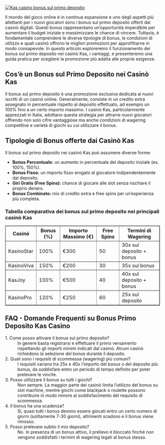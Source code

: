 [![Kas casino bonus sul primo deposito](https://123-caf.pages.dev/gitsignup.png)](https://vrmoo.ru/Bt82HjjY)

<div>     <p>Il mondo del gioco online è in continua espansione e uno degli aspetti più allettanti per i nuovi giocatori sono i bonus sul primo deposito offerti dai casinò digitali. Questi bonus rappresentano un’opportunità imperdibile per aumentare il budget iniziale e massimizzare le chance di vincere. Tuttavia, è fondamentale comprendere le diverse tipologie di bonus, le condizioni di utilizzo e quali casinò offrono le migliori promozioni per approfittarne in modo consapevole. In questo articolo esploreremo il funzionamento dei bonus sul primo deposito nei casinò Kas, i vantaggi, e presenteremo una guida pratica per scegliere la promozione più adatta alle proprie esigenze.</p>      <h2>Cos’è un Bonus sul Primo Deposito nei Casinò Kas</h2>     <p>Il bonus sul primo deposito è una promozione esclusiva dedicata ai nuovi iscritti di un casinò online. Generalmente, consiste in un credito extra assegnato in percentuale rispetto al deposito effettuato, ad esempio un 100% fino a un certo importo massimo. I casinò Kas, particolarmente apprezzati in Italia, adottano questa strategia per attrarre nuovi giocatori offrendo non solo cifre vantaggiose ma anche condizioni di wagering competitive e varietà di giochi su cui utilizzare il bonus.</p>      <h2>Tipologie di Bonus offerte dai Casinò Kas</h2>     <p>Il bonus sul primo deposito nei casinò Kas può assumere diverse forme:</p>     <ul>       <li><strong>Bonus Percentuale:</strong> un aumento in percentuale del deposito iniziale (es. 100%, 150%).</li>       <li><strong>Bonus Fisso:</strong> un importo fisso erogato al giocatore indipendentemente dal deposito.</li>       <li><strong>Giri Gratis (Free Spins):</strong> chance di giocare alle slot senza rischiare il proprio denaro.</li>       <li><strong>Bonus Combinato:</strong> mix di credito extra e free spins per un’esperienza più completa.</li>     </ul>      <h3>Tabella comparativa dei bonus sul primo deposito nei principali casinò Kas</h3>     <table border="1" cellpadding="6" cellspacing="0" style="border-collapse: collapse; width: 100%;">       <thead>         <tr>           <th>Casinò</th>           <th>Bonus (%)</th>           <th>Importo Massimo (€)</th>           <th>Free Spins</th>           <th>Termini di Wagering</th>         </tr>       </thead>       <tbody>         <tr>           <td>KasinoStar</td>           <td>100%</td>           <td>€300</td>           <td>50</td>           <td>30x sul deposito + bonus</td>         </tr>         <tr>           <td>KasinoViva</td>           <td>150%</td>           <td>€200</td>           <td>30</td>           <td>35x sul bonus</td>         </tr>         <tr>           <td>KasJoy</td>           <td>100%</td>           <td>€500</td>           <td>40</td>           <td>40x sul deposito + bonus</td>         </tr>         <tr>           <td>KasinoPro</td>           <td>120%</td>           <td>€250</td>           <td>60</td>           <td>25x sul deposito</td>         </tr>       </tbody>     </table>      <h2>FAQ - Domande Frequenti su Bonus Primo Deposito Kas Casino</h2>     <dl>       <dt>1. Come posso attivare il bonus sul primo deposito?</dt>       <dd>In genere basta registrarsi e effettuare il primo versamento rispettando gli importi minimi indicati dal casinò. Alcuni casinò richiedono la selezione del bonus durante il deposito.</dd>        <dt>2. Quali sono i requisiti di scommessa (wagering) più comuni?</dt>       <dd>I requisiti variano tra 25x e 40x l’importo del bonus o del deposito più bonus, da soddisfare entro un periodo di tempo definito per poter prelevare le vincite.</dd>        <dt>3. Posso utilizzare il bonus su tutti i giochi?</dt>       <dd>Non sempre. La maggior parte dei casinò limita l’utilizzo del bonus su slot machine, mentre giochi come blackjack o roulette possono contribuire in modo minore al soddisfacimento del requisito di scommessa.</dd>        <dt>4. Il bonus ha una scadenza?</dt>       <dd>Sì, quasi tutti i bonus devono essere giocati entro un certo numero di giorni (solitamente 7-30 giorni), altrimenti scadono e il bonus viene rimosso.</dd>        <dt>5. Posso prelevare subito il mio deposito?</dt>       <dd>No. In presenza di un bonus attivo, il prelievo è bloccato finché non vengono soddisfatti i termini di wagering legati al bonus stesso.</dd>     </dl>   </div>